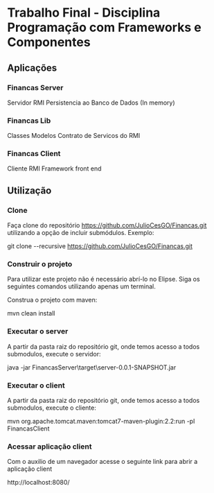 # Trabalho Final - Disciplina Programação com Frameworks e Componentes

## Aplicações

### Financas Server

Servidor RMI 
Persistencia ao Banco de Dados (In memory)

### Financas Lib

Classes Modelos
Contrato de Servicos do RMI

### Financas Client

Cliente RMI
Framework front end

## Utilização

### Clone

Faça clone do repositório https://github.com/JulioCesGO/Financas.git utilizando a opção de incluir submódulos. Exemplo:

git clone --recursive https://github.com/JulioCesGO/Financas.git

### Construir o projeto

Para utilizar este projeto não é necessário abrí-lo no Elipse. Siga os seguintes comandos utilizando apenas um terminal.

Construa o projeto com maven:

mvn clean install

### Executar o server 

A partir da pasta raiz do repositório git, onde temos acesso a todos submodulos, execute o servidor:

java -jar FinancasServer\target\server-0.0.1-SNAPSHOT.jar

### Executar o client

A partir da pasta raiz do repositório git, onde temos acesso a todos submodulos, execute o cliente:

mvn org.apache.tomcat.maven:tomcat7-maven-plugin:2.2:run -pl FinancasClient

### Acessar aplicação client

Com o auxilio de um navegador acesse o seguinte link para abrir a aplicação client

http://localhost:8080/